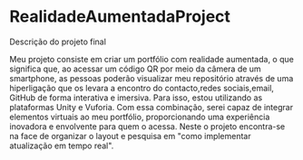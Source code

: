 # RealidadeAumentadaProject
Descrição do projeto final 


Meu projeto consiste em criar um portfólio com realidade aumentada, o que significa que, ao acessar um código QR por meio da câmera de um smartphone, as pessoas poderão visualizar meu repositório através de uma hiperligação que os levara a encontro do contacto,redes sociais,email, GitHub de forma interativa e imersiva. Para isso, estou utilizando as plataformas Unity e Vuforia. Com essa combinação, serei capaz de integrar elementos virtuais ao meu portfólio, proporcionando uma experiência inovadora e envolvente para quem o acessa.
Neste o projeto encontra-se na face de organizar o layout e pesquisa em "como implementar atualização em tempo real".
